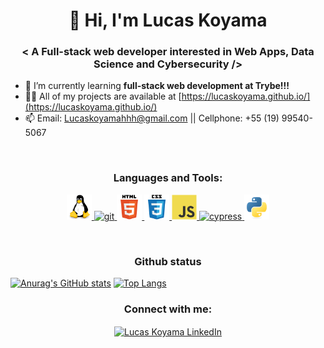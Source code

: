 <h1 align="center">👋 Hi, I'm Lucas Koyama</h1>
<h3 align="center">&lt A Full-stack web developer interested in Web Apps, Data Science and Cybersecurity /&gt</h3>

- 🌱 I’m currently learning **full-stack web development at Trybe!!!**
- 👨‍💻 All of my projects are available at [https://lucaskoyama.github.io/](https://lucaskoyama.github.io/)
- 📫 Email: Lucaskoyamahhh@gmail.com || Cellphone: +55 (19) 99540-5067

<br>
<h3 align="center">Languages and Tools:</h3>
<p align="center">
  <!--LINUX-->
  <a href="https://www.linux.org/" target="_blank" rel="noreferrer">
    <img src="https://raw.githubusercontent.com/devicons/devicon/master/icons/linux/linux-original.svg" alt="linux" width="40" height="40"/>
  </a>
  
  <!--GIT-->
  <a href="https://git-scm.com/" target="_blank" rel="noreferrer"> 
    <img src="https://www.vectorlogo.zone/logos/git-scm/git-scm-icon.svg" alt="git" width="40" height="40"/>
  </a>
  
  <!--HTML-->
  <a href="https://www.w3.org/html/" target="_blank" rel="noreferrer">
    <img src="https://raw.githubusercontent.com/devicons/devicon/master/icons/html5/html5-original-wordmark.svg" alt="html5" width="40" height="40"/>
  </a>

  <!--CSS-->
  <a href="https://www.w3schools.com/css/" target="_blank" rel="noreferrer"> 
    <img src="https://raw.githubusercontent.com/devicons/devicon/master/icons/css3/css3-original-wordmark.svg" alt="css3" width="40" height="40"/> 
  </a>
  
   <!--JAVASCRIPT-->
  <a href="https://developer.mozilla.org/en-US/docs/Web/JavaScript" target="_blank" rel="noreferrer">
    <img src="https://raw.githubusercontent.com/devicons/devicon/master/icons/javascript/javascript-original.svg" alt="javascript" width="40" height="40"/>
  </a>
  
  <!--CYPRESS-->
  <a href="https://www.cypress.io" target="_blank" rel="noreferrer">
    <img src="https://raw.githubusercontent.com/simple-icons/simple-icons/6e46ec1fc23b60c8fd0d2f2ff46db82e16dbd75f/icons/cypress.svg" alt="cypress" width="40" height="40"/>
  </a>
  
   <!--PYTHON-->
  <a href="https://www.python.org" target="_blank" rel="noreferrer">
    <img src="https://raw.githubusercontent.com/devicons/devicon/master/icons/python/python-original.svg" alt="python" width="40" height="40"/>
  </a>
 </p>
 
<br>
<h3 align="center">Github status</h3>

[![Anurag's GitHub stats](https://github-readme-stats.vercel.app/api?username=lucasKoyama&theme=transparent&hide_border=true&text_color=ADBAC7&card_width=600px)](https://github.com/lucasKoyama/)
[![Top Langs](https://github-readme-stats.vercel.app/api/top-langs/?username=lucasKoyama&theme=transparent&hide_border=true&text_color=ADBAC7&card_width=400px)](https://github.com/lucasKoyama/)

<h3 align="center">Connect with me:</h3>
<p align="center">
  <a href="https://linkedin.com/in/lucas-koyama" target="blank">
    <img align="center" src="https://raw.githubusercontent.com/rahuldkjain/github-profile-readme-generator/master/src/images/icons/Social/linked-in-alt.svg" alt="Lucas Koyama LinkedIn" height="30" width="40" />
  </a>
</p>

<!---
Lucaskoyamah/Lucaskoyamah is a ✨ special ✨ repository because its `README.md` (this file) appears on your GitHub profile.
You can click the Preview link to take a look at your changes.
--->
